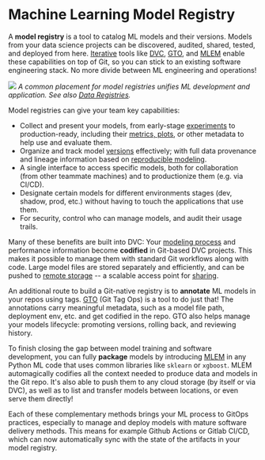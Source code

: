 # Machine Learning Model Registry

A **model registry** is a tool to catalog ML models and their versions. Models
from your data science projects can be discovered, audited, shared, tested, and
deployed from here. [Iterative](https://iterative.ai/) tools like
[DVC](https://dvc.org/doc), [GTO], and [MLEM] enable these capabilities on top
of Git, so you can stick to an existing software engineering stack. No more
divide between ML engineering and operations!

![](/img/ml_model_registry_placement.jpg) _A common placement for model
registries unifies ML development and application. See also [Data Registries]._

[gto]: https://github.com/iterative/gto
[mlem]: https://mlem.ai/
[data registries]: /doc/use-cases/data-registries

Model registries can give your team key capabilities:

- Collect and present your models, from early-stage [experiments] to
  production-ready, including their [metrics, plots], or other metadata to help
  use and evaluate them.
- Organize and track model [versions] effectively; with full data provenance and
  lineage information based on [reproducible modeling].
- A single interface to access specific models, both for collaboration (from
  other teammate machines) and to productionize them (e.g. via CI/CD).
- Designate certain models for different environments stages (dev, shadow, prod,
  etc.) without having to touch the applications that use them.
- For security, control who can manage models, and audit their usage trails.

[experiments]: /doc/user-guide/experiment-management
[metrics, plots]: /doc/start/metrics-parameters-plots
[versions]: /doc/use-cases/versioning-data-and-model-files
[reproducible modeling]: /doc/start/data-pipelines

Many of these benefits are built into DVC: Your [modeling process] and
performance information become **codified** in Git-based <abbr>DVC
projects</abbr>. This makes it possible to manage them with standard Git
workflows along with code. Large model files are stored separately and
efficiently, and can be pushed to [remote storage] -- a scalable access point
for [sharing].

An additional route to build a Git-native registry is to **annotate** ML models
in your repos using tags. [GTO] (Git Tag Ops) is a tool to do just that! The
annotations carry meaningful metadata, such as a model file path, deployment
env, etc. and get codified in the repo. GTO also helps manage your models
lifecycle: promoting versions, rolling back, and reviewing history.

To finish closing the gap between model training and software development, you
can fully **package** models by introducing [MLEM] in any Python ML code that
uses common libraries like `sklearn` or `xgboost`. MLEM automagically codifies
all the context needed to produce data and models in the Git repo. It's also
able to push them to any cloud storage (by itself or via DVC), as well as to
list and transfer models between locations, or even serve them directly!

Each of these complementary methods brings your ML process to GitOps practices,
especially to manage and deploy models with mature software delivery methods.
This means for example Github Actions or Gitlab CI/CD, which can now
automatically sync with the state of the artifacts in your model registry.

[modeling process]: doc/start/data-pipelines
[remote storage]: /doc/command-reference/remote
[sharing]: /doc/start/data-and-model-access
[via cml]: https://cml.dev/doc/cml-with-dvc
